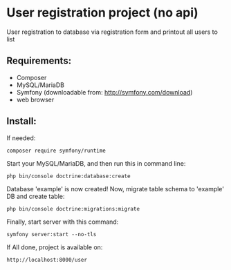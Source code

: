 User registration project (no api)
=============
User registration to database via registration form and printout all users to list


## Requirements:
- Composer
- MySQL/MariaDB 
- Symfony (downloadable from: http://symfony.com/download)
- web browser

## Install:

If needed:
```
composer require symfony/runtime
```

Start your MySQL/MariaDB, and then run this in command line:
```
php bin/console doctrine:database:create
```

Database 'example' is now created! Now, migrate table schema to 'example' DB and create table:
```
php bin/console doctrine:migrations:migrate
```

Finally, start server with this command:
```
symfony server:start --no-tls
```

If All done, project is available on:
```
http://localhost:8000/user
```
